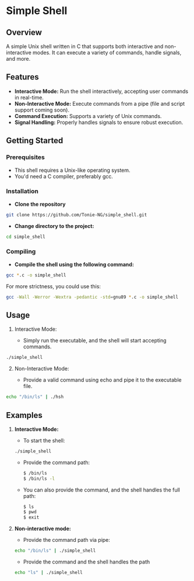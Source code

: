 # Simple Shell

## Overview

A simple Unix shell written in C that supports both interactive and non-interactive modes. It can execute a variety of commands, handle signals, and more.

## Features

- **Interactive Mode:** Run the shell interactively, accepting user commands in real-time.
- **Non-Interactive Mode:** Execute commands from a pipe (file and script support coming soon).
- **Command Execution:** Supports a variety of Unix commands.
- **Signal Handling:** Properly handles signals to ensure robust execution.

## Getting Started

### Prerequisites

- This shell requires a Unix-like operating system.
- You'd need a C compiler, preferably gcc.

### Installation

- **Clone the repository**

```bash
git clone https://github.com/Tonie-NG/simple_shell.git
```

- **Change directory to the project:**

```bash
cd simple_shell
```

### Compiling

- **Compile the shell using the following command:**

```bash
gcc *.c -o simple_shell
```

For more strictness, you could use this:

```bash
gcc -Wall -Werror -Wextra -pedantic -std=gnu89 *.c -o simple_shell
```

## Usage

1. Interactive Mode:

   - Simply run the executable, and the shell will start accepting commands.

```bash
./simple_shell
```

2. Non-Interactive Mode:

   - Provide a valid command using echo and pipe it to the executable file.

```bash
echo "/bin/ls" | ./hsh
```

## Examples

1. **Interactive Mode:**

   - To start the shell:

   ```bash
   ./simple_shell
   ```

   - Provide the command path:

     ```bash
     $ /bin/ls
     $ /bin/ls -l
     ```

   - You can also provide the command, and the shell handles the full path:
     ```bash
     $ ls
     $ pwd
     $ exit
     ```

2. **Non-interactive mode:**

   - Provide the command path via pipe:

   ```bash
   echo "/bin/ls" | ./simple_shell
   ```

   - Provide the command and the shell handles the path

   ```bash
   echo "ls" | ./simple_shell
   ```

